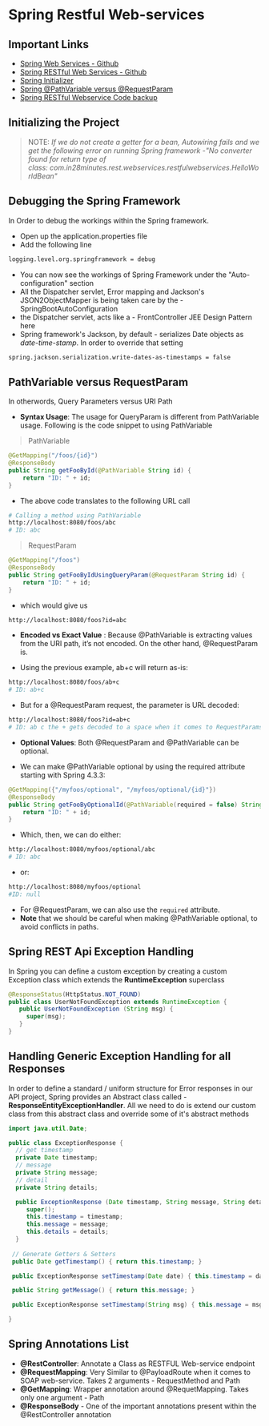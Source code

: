 # Spring Restful Web-services

## Important Links
- [Spring Web Services - Github](https://github.com/in28minutes/spring-web-services)
- [Spring RESTful Web Services - Github](https://github.com/in28minutes/spring-web-services/tree/master/restful-web-services)
- [Spring Initializer](https://start.spring.io)
- [Spring @PathVariable versus @RequestParam](https://www.baeldung.com/spring-requestparam-vs-pathvariable)
- [Spring RESTful Webservice Code backup](https://github.com/in28minutes/spring-web-services/blob/master/restful-web-services/2.3.1.RELEASE-upgrade.md)




## Initializing the Project

> NOTE: _If we do not create a getter for a bean, Autowiring fails and we get the following error on running Spring framework -"No converter found for return type of class: com.in28minutes.rest.webservices.restfulwebservices.HelloWorldBean"_



## Debugging the Spring Framework

In Order to debug the workings within the Spring framework.
- Open up the application.properties file
- Add the following line

```bash
logging.level.org.springframework = debug
```
- You can now see the workings of Spring Framework under the "Auto-configuration" section
- All the Dispatcher servlet, Error mapping and Jackson's JSON2ObjectMapper is being taken care by the  - SpringBootAutoConfiguration
- the Dispatcher servlet, acts like a - FrontController JEE Design Pattern here
- Spring framework's Jackson, by default -  serializes Date objects as _date-time-stamp_. In order to override that setting

```bash
spring.jackson.serialization.write-dates-as-timestamps = false
```



## PathVariable versus RequestParam

In otherwords, Query Parameters versus URI Path

- **Syntax Usage**: The usage for QueryParam is different from PathVariable usage. Following is the code snippet to using PathVariable

> PathVariable

```java
@GetMapping("/foos/{id}")
@ResponseBody
public String getFooById(@PathVariable String id) {
    return "ID: " + id;
}
```
- The above code translates to the following URL call

```bash
# Calling a method using PathVariable
http://localhost:8080/foos/abc
# ID: abc
```
> RequestParam

```java
@GetMapping("/foos")
@ResponseBody
public String getFooByIdUsingQueryParam(@RequestParam String id) {
    return "ID: " + id;
}
```

- which would give us

```bash
http://localhost:8080/foos?id=abc
```

- **Encoded vs Exact Value** : Because @PathVariable is extracting values from the URI path, it’s not encoded. On the other hand, @RequestParam is.

- Using the previous example, ab+c will return as-is:

```bash
http://localhost:8080/foos/ab+c
# ID: ab+c
```

- But for a @RequestParam request, the parameter is URL decoded:

```bash
http://localhost:8080/foos?id=ab+c
# ID: ab c the + gets decoded to a space when it comes to RequestParams
```

- **Optional Values**: Both @RequestParam and @PathVariable can be optional.

- We can make @PathVariable optional by using the required attribute starting with Spring 4.3.3:

```java
@GetMapping({"/myfoos/optional", "/myfoos/optional/{id}"})
@ResponseBody
public String getFooByOptionalId(@PathVariable(required = false) String id){
    return "ID: " + id;
}
```

- Which, then, we can do either:

```bash
http://localhost:8080/myfoos/optional/abc
# ID: abc
```

- or:

```bash
http://localhost:8080/myfoos/optional
#ID: null
```

- For @RequestParam, we can also use the `required` attribute.
- **Note** that we should be careful when making @PathVariable optional, to avoid conflicts in paths.

## Spring REST Api Exception Handling

In Spring you can define a custom exception by creating a custom Exception class which extends the **RuntimeException** superclass

```java
@ResponseStatus(HttpStatus.NOT_FOUND)
public class UserNotFoundException extends RuntimeException {
   public UserNotFoundException (String msg) {
     super(msg);
   }
}
```

## Handling Generic Exception Handling for all Responses

In order to define a standard / uniform structure for Error responses in our API project, Spring provides an Abstract class called - **ResponseEntityExceptionHandler**. All we need to do is extend our custom class from this abstract class and override some of it's abstract methods

```java
import java.util.Date;

public class ExceptionResponse {
  // get timestamp
  private Date timestamp;
  // message
  private String message;
  // detail
  private String details;

  public ExceptionResponse (Date timestamp, String message, String details) {
     super();
     this.timestamp = timestamp;
     this.message = message;
     this.details = details;
  }
 
 // Generate Getters & Setters
 public Date getTimestamp() { return this.timestamp; }

 public ExceptionResponse setTimestamp(Date date) { this.timestamp = data; return this; }

 public String getMessage() { return this.message; }

 public ExceptionResponse setTimestamp(String msg) { this.message = msg; return this; }

}

```

## Spring Annotations List

- **@RestController**: Annotate a Class as RESTFUL Web-service endpoint
- **@RequestMapping**: Very Similar to @PayloadRoute when it comes to SOAP web-service. Takes 2 arguments - RequestMethod and Path
- **@GetMapping**: Wrapper annotation around @RequetMapping. Takes only one argument - Path
- **@ResponseBody** - One of the important annotations present within the @RestController annotation



